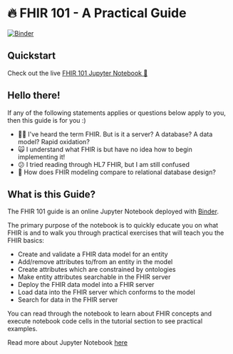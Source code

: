 # 🔥 FHIR 101 - A Practical Guide

[![Binder](https://mybinder.org/badge_logo.svg)](https://mybinder.org/v2/gh/fhir-sci/fhir-101/master?filepath=FHIR%20101%20-%20Practical%20Guide.ipynb)

## Quickstart

Check out the live [FHIR 101 Jupyter Notebook 📓](https://mybinder.org/v2/gh/fhir-sci/fhir-101/master?filepath=FHIR%20101%20-%20Practical%20Guide.ipynb)

## Hello there!

If any of the following statements applies or questions below apply to you,
then this guide is for you :)

- 🤷‍♀️ I've heard the term FHIR. But is it a server? A database? A data model? Rapid oxidation?
- 🙀 I understand what FHIR is but have no idea how to begin implementing it!
- 😕 I tried reading through HL7 FHIR, but I am still confused
- 🤔 How does FHIR modeling compare to relational database design?

## What is this Guide?
The FHIR 101 guide is an online Jupyter Notebook deployed with
[Binder](http://mybinder.org/).

The primary purpose of the notebook is to quickly educate you on what FHIR is
and to walk you through practical exercises that will teach you the FHIR basics:

- Create and validate a FHIR data model for an entity
- Add/remove attributes to/from an entity in the model
- Create attributes which are constrained by ontologies
- Make entity attributes searchable in the FHIR server
- Deploy the FHIR data model into a FHIR server
- Load data into the FHIR server which conforms to the model
- Search for data in the FHIR server

You can read through the notebook to learn about FHIR concepts and execute
notebook code cells in the tutorial section to see practical examples.

Read more about Jupyter Notebook [here](https://jupyter-notebook.readthedocs.io/en/stable/)
